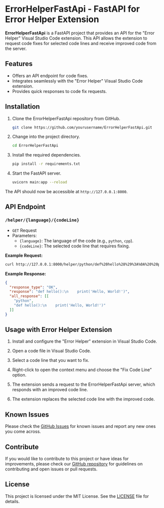 # ErrorHelperFastApi - FastAPI for Error Helper Extension

**ErrorHelperFastApi** is a FastAPI project that provides an API for the "Error Helper" Visual Studio Code extension. This API allows the extension to request code fixes for selected code lines and receive improved code from the server.

## Features

- Offers an API endpoint for code fixes.
- Integrates seamlessly with the "Error Helper" Visual Studio Code extension.
- Provides quick responses to code fix requests.

## Installation

1. Clone the ErrorHelperFastApi repository from GitHub.

   ```bash
   git clone https://github.com/yourusername/ErrorHelperFastApi.git
   ```

2. Change into the project directory.

   ```bash
   cd ErrorHelperFastApi
   ```

3. Install the required dependencies.

   ```bash
   pip install -r requirements.txt
   ```

4. Start the FastAPI server.

   ```bash
   uvicorn main:app --reload
   ```

The API should now be accessible at `http://127.0.0.1:8000`.

## API Endpoint

### `/helper/{language}/{codeLine}`

- `GET` Request
- Parameters:
  - `{language}`: The language of the code (e.g., `python`, `cpp`).
  - `{codeLine}`: The selected code line that requires fixing.

**Example Request:**

```bash
curl http://127.0.0.1:8000/helper/python/def%20hello%28%29%3A%0A%20%20pritn%28%22Hello%2C%20World!%22%29
```

**Example Response:**

```json
{
  "response_type": "OK",
  "response": "def hello():\n    print('Hello, World!')",
  "all_response": [[
    "python",
    "def hello():\n    print('Hello, World!')"
  ]]
}
```

## Usage with Error Helper Extension

1. Install and configure the "Error Helper" extension in Visual Studio Code.

2. Open a code file in Visual Studio Code.

3. Select a code line that you want to fix.

4. Right-click to open the context menu and choose the "Fix Code Line" option.

5. The extension sends a request to the ErrorHelperFastApi server, which responds with an improved code line.

6. The extension replaces the selected code line with the improved code.

## Known Issues

Please check the [GitHub Issues](https://github.com/yourusername/ErrorHelperFastApi/issues) for known issues and report any new ones you come across.

## Contribute

If you would like to contribute to this project or have ideas for improvements, please check our [GitHub repository](https://github.com/yourusername/ErrorHelperFastApi) for guidelines on contributing and open issues or pull requests.

## License

This project is licensed under the MIT License. See the [LICENSE](LICENSE) file for details.
